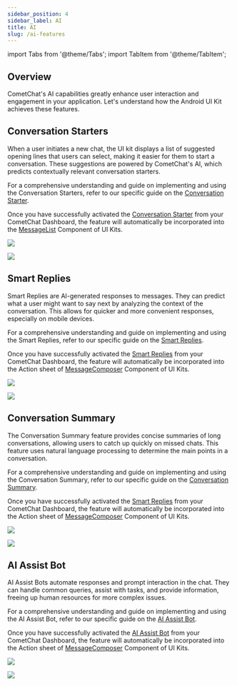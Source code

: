 ```yaml
---
sidebar_position: 4
sidebar_label: AI
title: AI
slug: /ai-features
---
```


import Tabs from '@theme/Tabs';
import TabItem from '@theme/TabItem';

## Overview

CometChat's AI capabilities greatly enhance user interaction and engagement in your application. Let's understand how the Android UI Kit achieves these features.

## Conversation Starters

When a user initiates a new chat, the UI kit displays a list of suggested opening lines that users can select, making it easier for them to start a conversation. These suggestions are powered by CometChat's AI, which predicts contextually relevant conversation starters.

For a comprehensive understanding and guide on implementing and using the Conversation Starters, refer to our specific guide on the [Conversation Starter](/ai/conversation-starter).

Once you have successfully activated the [Conversation Starter](/ai/conversation-starter) from your CometChat Dashboard, the feature will automatically be incorporated into the [MessageList](/ui-kit/react-native/message-list) Component of UI Kits.

<Tabs>
<TabItem value="iOS" label="iOS">

![](../assets/iOS/ai_overview_cometchat_screens.png)

</TabItem>
<TabItem value="android" label="Android">

![](../assets/android/ai_overview_cometchat_screens.png)

</TabItem>
</Tabs>

## Smart Replies

Smart Replies are AI-generated responses to messages. They can predict what a user might want to say next by analyzing the context of the conversation. This allows for quicker and more convenient responses, especially on mobile devices.

For a comprehensive understanding and guide on implementing and using the Smart Replies, refer to our specific guide on the [Smart Replies](/ai/smart-replies).

Once you have successfully activated the [Smart Replies](/ai/smart-replies) from your CometChat Dashboard, the feature will automatically be incorporated into the Action sheet of [MessageComposer](/ui-kit/react-native/message-composer) Component of UI Kits.

<Tabs>
<TabItem value="iOS" label="iOS">

![](../assets/iOS/ai_smart_reply_cometchat_screens.png)

</TabItem>
<TabItem value="android" label="Android">

![](../assets/android/ai_smart_reply_cometchat_screens.png)

</TabItem>
</Tabs>

## Conversation Summary

The Conversation Summary feature provides concise summaries of long conversations, allowing users to catch up quickly on missed chats. This feature uses natural language processing to determine the main points in a conversation.

For a comprehensive understanding and guide on implementing and using the Conversation Summary, refer to our specific guide on the [Conversation Summary](/ai/conversation-summary).

Once you have successfully activated the [Smart Replies](/ai/smart-replies) from your CometChat Dashboard, the feature will automatically be incorporated into the Action sheet of [MessageComposer](/ui-kit/react-native/message-composer) Component of UI Kits.

<Tabs>
<TabItem value="iOS" label="iOS">

![](../assets/iOS/ai_conversation_summary_cometchat_screens.png)

</TabItem>
<TabItem value="android" label="Android">

![](../assets/android/ai_conversation_summary_cometchat_screens.png)

</TabItem>
</Tabs>

## AI Assist Bot

AI Assist Bots automate responses and prompt interaction in the chat. They can handle common queries, assist with tasks, and provide information, freeing up human resources for more complex issues.

For a comprehensive understanding and guide on implementing and using the AI Assist Bot, refer to our specific guide on the [AI Assist Bot](/sdk/react-native/ai-bots).

Once you have successfully activated the [AI Assist Bot](/sdk/react-native/ai-bots) from your CometChat Dashboard, the feature will automatically be incorporated into the Action sheet of [MessageComposer](/ui-kit/react-native/message-composer) Component of UI Kits.

<Tabs>
<TabItem value="iOS" label="iOS">

![](../assets/iOS/ai_assist_bot_cometchat_screens.png)

</TabItem>
<TabItem value="android" label="Android">

![](../assets/android/ai_assist_bot_cometchat_screens.png)

</TabItem>
</Tabs>
